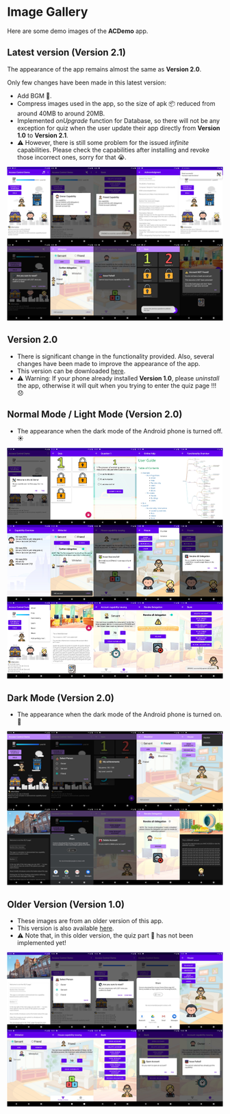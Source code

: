 # Image Gallery
Here are some demo images of the __ACDemo__ app.


## Latest version (Version 2.1)
The appearance of the app remains almost the same as __Version 2.0__. 

Only few changes have been made in this latest version:

- Add BGM :musical_note:.
- Compress images used in the app, so the size of apk​ :package: reduced from around 40MB to around 20MB.
- Implemented _onUpgrade_ function for Database, so there will not be any exception for quiz when the user update their app directly from __Version 1.0__ to __Version 2.1__.
- :warning: However, there is still some problem for the issued _infinite_ capabilities. Please check the capabilities after installing and revoke those incorrect ones, sorry for that :sob:.

<div align=center><img src="images/demo_new.png"/></div>


## Version 2.0
- There is significant change in the functionality provided. Also, several changes have been made to improve the appearance of the app.
- This version can be downloaded [here](https://github.com/YechengChu/ACDemo/raw/master/ACDemo.apk).
- :warning: Warning: If your phone already installed __Version 1.0__, please _uninstall_ the app, otherwise it will quit when you trying to enter the quiz page !!! :disappointed:


## Normal Mode / Light Mode (Version 2.0)
- The appearance when the dark mode of the Android phone is turned off. :sunny:

<div align=center><img src="images/demo_light.png"/></div>


## Dark Mode (Version 2.0)
- The appearance when the dark mode of the Android phone is turned on. :crescent_moon:

<div align=center><img src="images/demo_dark.png"/></div>


## Older Version (Version 1.0)
- These images are from an older version of this app.
- This version is also available [here](https://github.com/YechengChu/ACDemo/raw/master/ACDemo_old.apk).
- :warning: Note that, in this older version, the quiz part :pencil: has not been implemented yet!

<div align=center><img src="images/demo_img_old.png"/></div>
